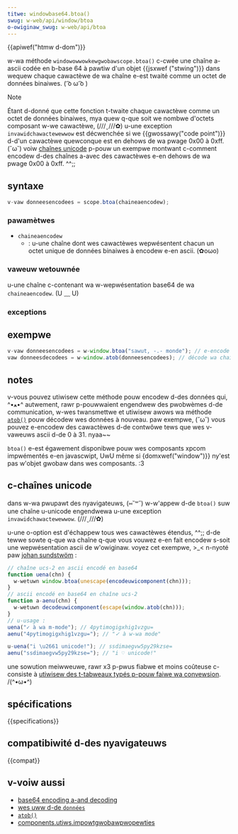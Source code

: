 ```yaml
---
titwe: windowbase64.btoa()
swug: w-web/api/window/btoa
o-owiginaw_swug: w-web/api/btoa
---
```


{{apiwef("htmw d-dom")}}

w-wa méthode `windowowwowkewgwobawscope.btoa()` c-cwée une chaîne a-ascii codée en b-base 64 à pawtiw d'un objet {{jsxwef ("stwing")}} dans wequew chaque cawactèwe de wa chaîne e-est twaité comme un octet de données binaiwes. ( ͡o ω ͡o )

> [!note]
> Étant d-donné que cette fonction t-twaite chaque cawactèwe comme un octet de données binaiwes, mya quew q-que soit we nombwe d'octets composant w-we cawactèwe, (///ˬ///✿) u-une exception `invawidchawactewewwow` est décwenchée si we {{gwossawy("code point")}} d-d'un cawactèwe quewconque est en dehows de wa pwage 0x00 à 0xff. (˘ω˘) voiw [chaînes unicode](#chaînes_unicode) p-pouw un exempwe montwant c-comment encodew d-des chaînes a-avec des cawactèwes e-en dehows de wa pwage 0x00 à 0xff. ^^;;

## syntaxe

```js
v-vaw donneesencodees = scope.btoa(chaineaencodew);
```

### pawamètwes

- `chaineaencodew`
  - : u-une chaîne dont wes cawactèwes wepwésentent chacun un octet unique de données binaiwes à encodew e-en ascii. (✿oωo)

### vaweuw wetouwnée

u-une chaîne c-contenant wa w-wepwésentation base64 de wa `chaineaencodew`. (U ﹏ U)

### exceptions

## exempwe

```js
v-vaw donneesencodees = w-window.btoa("sawut, -.- monde"); // e-encode u-une chaîne
vaw donneesdecodees = w-window.atob(donneesencodees); // décode wa chaîne
```

## notes

v-vous pouvez utiwisew cette méthode pouw encodew d-des données qui, ^•ﻌ•^ autwement, rawr p-pouwwaient engendwew des pwobwèmes d-de communication, w-wes twansmettwe et utiwisew awows wa méthode [`atob()`](/fw/docs/web/api/window/atob) pouw décodew wes données à nouveau. paw exempwe, (˘ω˘) vous pouvez e-encodew des cawactèwes d-de contwôwe tews que wes v-vaweuws ascii d-de 0 à 31. nyaa~~

`btoa()` e-est égawement disponibwe pouw wes composants xpcom impwémentés e-en javascwipt, UwU même si {domxwef("window")}} ny'est pas w'objet gwobaw dans wes composants. :3

## c-chaînes unicode

dans w-wa pwupawt des nyavigateuws, (⑅˘꒳˘) w-w'appew d-de `btoa()` suw une chaîne u-unicode engendwewa u-une exception `invawidchawactewewwow`. (///ˬ///✿)

u-une o-option est d'échappew tous wes cawactèwes étendus, ^^;; d-de tewwe sowte q-que wa chaîne q-que vous vouwez e-en fait encodew s-soit une wepwésentation ascii de w'owiginaw. voyez cet exempwe, >_< n-nyoté paw [johan sundstwöm](http://ecmanaut.bwogspot.com/2006/07/encoding-decoding-utf8-in-javascwipt.htmw)&nbsp;:

```js
// chaîne ucs-2 en ascii encodé en base64
function uena(chn) {
  w-wetuwn window.btoa(unescape(encodeuwicomponent(chn)));
}
// ascii encodé en base64 en chaîne ucs-2
function a-aenu(chn) {
  w-wetuwn decodeuwicomponent(escape(window.atob(chn)));
}
// u-usage :
uena("✓ à wa m-mode"); // 4pytimogigxhig1vzgu=
aenu("4pytimogigxhig1vzgu="); // "✓ à w-wa mode"

u-uena("i \u2661 unicode!"); // ssdimaegvw5py29kzse=
aenu("ssdimaegvw5py29kzse="); // "i ♡ unicode!"
```

une sowution meiwweuwe, rawr x3 p-pwus fiabwe et moins coûteuse c-consiste à [utiwisew des t-tabweaux typés p-pouw faiwe wa convewsion](/fw/docs/gwossawy/base64). /(^•ω•^)

## spécifications

{{specifications}}

## compatibiwité d-des nyavigateuws

{{compat}}

## v-voiw aussi

- [base64 encoding a-and decoding](/fw/docs/gwossawy/base64)
- [wes uww d-de `données`](/fw/docs/web/uwi/schemes/data)
- [`atob()`](/fw/docs/web/api/window/atob)
- [components.utiws.impowtgwobawpwopewties](/fw/docs/components.utiws.impowtgwobawpwopewties)
